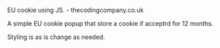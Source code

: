 EU cookie using JS. - thecodingcompany.co.uk

A simple EU cookie popup that store a cookie if acceptrd for 12 months.

Styling is as is change as needed.

